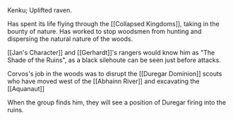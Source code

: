 Kenku; Uplifted raven. 

Has spent its life flying through the [[Collapsed Kingdoms]], taking in the bounty of nature. Has worked to stop woodsmen from hunting and dispersing the natural nature of the woods.

[[Jan's Character]] and [[Gerhardt]]'s rangers would know him as "The Shade of the Ruins", as a black silehoute can be seen just before attacks.

Corvos's job in the woods was to disrupt the [[Duregar Dominion]] scouts who have moved west of the [[Abhainn River]] and excavating the [[Aquanaut]]

When the group finds him, they will see a position of Duregar firing into the ruins.

